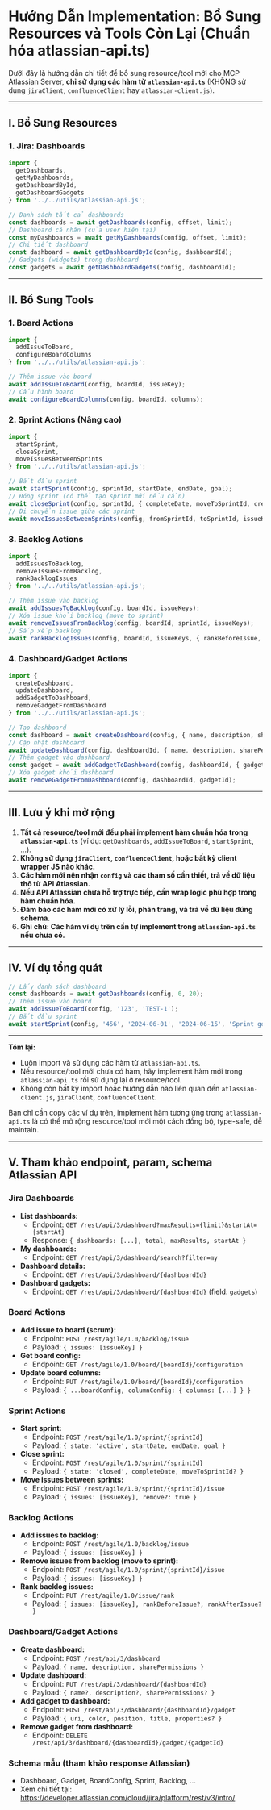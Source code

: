 # Hướng Dẫn Implementation: Bổ Sung Resources và Tools Còn Lại (Chuẩn hóa atlassian-api.ts)

Dưới đây là hướng dẫn chi tiết để bổ sung resource/tool mới cho MCP Atlassian Server, **chỉ sử dụng các hàm từ `atlassian-api.ts`** (KHÔNG sử dụng `jiraClient`, `confluenceClient` hay `atlassian-client.js`).

---

## I. Bổ Sung Resources

### 1. Jira: Dashboards
```typescript
import {
  getDashboards,
  getMyDashboards,
  getDashboardById,
  getDashboardGadgets
} from '../../utils/atlassian-api.js';

// Danh sách tất cả dashboards
const dashboards = await getDashboards(config, offset, limit);
// Dashboard cá nhân (của user hiện tại)
const myDashboards = await getMyDashboards(config, offset, limit);
// Chi tiết dashboard
const dashboard = await getDashboardById(config, dashboardId);
// Gadgets (widgets) trong dashboard
const gadgets = await getDashboardGadgets(config, dashboardId);
```

---

## II. Bổ Sung Tools

### 1. Board Actions
```typescript
import {
  addIssueToBoard,
  configureBoardColumns
} from '../../utils/atlassian-api.js';

// Thêm issue vào board
await addIssueToBoard(config, boardId, issueKey);
// Cấu hình board
await configureBoardColumns(config, boardId, columns);
```

### 2. Sprint Actions (Nâng cao)
```typescript
import {
  startSprint,
  closeSprint,
  moveIssuesBetweenSprints
} from '../../utils/atlassian-api.js';

// Bắt đầu sprint
await startSprint(config, sprintId, startDate, endDate, goal);
// Đóng sprint (có thể tạo sprint mới nếu cần)
await closeSprint(config, sprintId, { completeDate, moveToSprintId, createNewSprint });
// Di chuyển issue giữa các sprint
await moveIssuesBetweenSprints(config, fromSprintId, toSprintId, issueKeys);
```

### 3. Backlog Actions
```typescript
import {
  addIssuesToBacklog,
  removeIssuesFromBacklog,
  rankBacklogIssues
} from '../../utils/atlassian-api.js';

// Thêm issue vào backlog
await addIssuesToBacklog(config, boardId, issueKeys);
// Xóa issue khỏi backlog (move to sprint)
await removeIssuesFromBacklog(config, boardId, sprintId, issueKeys);
// Sắp xếp backlog
await rankBacklogIssues(config, boardId, issueKeys, { rankBeforeIssue, rankAfterIssue });
```

### 4. Dashboard/Gadget Actions
```typescript
import {
  createDashboard,
  updateDashboard,
  addGadgetToDashboard,
  removeGadgetFromDashboard
} from '../../utils/atlassian-api.js';

// Tạo dashboard
const dashboard = await createDashboard(config, { name, description, sharePermissions });
// Cập nhật dashboard
await updateDashboard(config, dashboardId, { name, description, sharePermissions });
// Thêm gadget vào dashboard
const gadget = await addGadgetToDashboard(config, dashboardId, { gadgetUri, title, position, color, properties });
// Xóa gadget khỏi dashboard
await removeGadgetFromDashboard(config, dashboardId, gadgetId);
```

---

## III. Lưu ý khi mở rộng

1. **Tất cả resource/tool mới đều phải implement hàm chuẩn hóa trong `atlassian-api.ts`** (ví dụ: `getDashboards`, `addIssueToBoard`, `startSprint`, ...).
2. **Không sử dụng `jiraClient`, `confluenceClient`, hoặc bất kỳ client wrapper JS nào khác.**
3. **Các hàm mới nên nhận `config` và các tham số cần thiết, trả về dữ liệu thô từ API Atlassian.**
4. **Nếu API Atlassian chưa hỗ trợ trực tiếp, cần wrap logic phù hợp trong hàm chuẩn hóa.**
5. **Đảm bảo các hàm mới có xử lý lỗi, phân trang, và trả về dữ liệu đúng schema.**
6. **Ghi chú: Các hàm ví dụ trên cần tự implement trong `atlassian-api.ts` nếu chưa có.**

---

## IV. Ví dụ tổng quát

```typescript
// Lấy danh sách dashboard
const dashboards = await getDashboards(config, 0, 20);
// Thêm issue vào board
await addIssueToBoard(config, '123', 'TEST-1');
// Bắt đầu sprint
await startSprint(config, '456', '2024-06-01', '2024-06-15', 'Sprint goal');
```

---

**Tóm lại:**
- Luôn import và sử dụng các hàm từ `atlassian-api.ts`.
- Nếu resource/tool mới chưa có hàm, hãy implement hàm mới trong `atlassian-api.ts` rồi sử dụng lại ở resource/tool.
- Không còn bất kỳ import hoặc hướng dẫn nào liên quan đến `atlassian-client.js`, `jiraClient`, `confluenceClient`.

Bạn chỉ cần copy các ví dụ trên, implement hàm tương ứng trong `atlassian-api.ts` là có thể mở rộng resource/tool mới một cách đồng bộ, type-safe, dễ maintain.

---

## V. Tham khảo endpoint, param, schema Atlassian API

### Jira Dashboards
- **List dashboards:**
  - Endpoint: `GET /rest/api/3/dashboard?maxResults={limit}&startAt={startAt}`
  - Response: `{ dashboards: [...], total, maxResults, startAt }`
- **My dashboards:**
  - Endpoint: `GET /rest/api/3/dashboard/search?filter=my`
- **Dashboard details:**
  - Endpoint: `GET /rest/api/3/dashboard/{dashboardId}`
- **Dashboard gadgets:**
  - Endpoint: `GET /rest/api/3/dashboard/{dashboardId}` (field: `gadgets`)

### Board Actions
- **Add issue to board (scrum):**
  - Endpoint: `POST /rest/agile/1.0/backlog/issue`
  - Payload: `{ issues: [issueKey] }`
- **Get board config:**
  - Endpoint: `GET /rest/agile/1.0/board/{boardId}/configuration`
- **Update board columns:**
  - Endpoint: `PUT /rest/agile/1.0/board/{boardId}/configuration`
  - Payload: `{ ...boardConfig, columnConfig: { columns: [...] } }`

### Sprint Actions
- **Start sprint:**
  - Endpoint: `POST /rest/agile/1.0/sprint/{sprintId}`
  - Payload: `{ state: 'active', startDate, endDate, goal }`
- **Close sprint:**
  - Endpoint: `POST /rest/agile/1.0/sprint/{sprintId}`
  - Payload: `{ state: 'closed', completeDate, moveToSprintId? }`
- **Move issues between sprints:**
  - Endpoint: `POST /rest/agile/1.0/sprint/{sprintId}/issue`
  - Payload: `{ issues: [issueKey], remove?: true }`

### Backlog Actions
- **Add issues to backlog:**
  - Endpoint: `POST /rest/agile/1.0/backlog/issue`
  - Payload: `{ issues: [issueKey] }`
- **Remove issues from backlog (move to sprint):**
  - Endpoint: `POST /rest/agile/1.0/sprint/{sprintId}/issue`
  - Payload: `{ issues: [issueKey] }`
- **Rank backlog issues:**
  - Endpoint: `PUT /rest/agile/1.0/issue/rank`
  - Payload: `{ issues: [issueKey], rankBeforeIssue?, rankAfterIssue? }`

### Dashboard/Gadget Actions
- **Create dashboard:**
  - Endpoint: `POST /rest/api/3/dashboard`
  - Payload: `{ name, description, sharePermissions }`
- **Update dashboard:**
  - Endpoint: `PUT /rest/api/3/dashboard/{dashboardId}`
  - Payload: `{ name?, description?, sharePermissions? }`
- **Add gadget to dashboard:**
  - Endpoint: `POST /rest/api/3/dashboard/{dashboardId}/gadget`
  - Payload: `{ uri, color, position, title, properties? }`
- **Remove gadget from dashboard:**
  - Endpoint: `DELETE /rest/api/3/dashboard/{dashboardId}/gadget/{gadgetId}`

### Schema mẫu (tham khảo response Atlassian)
- Dashboard, Gadget, BoardConfig, Sprint, Backlog, ...
- Xem chi tiết tại: https://developer.atlassian.com/cloud/jira/platform/rest/v3/intro/